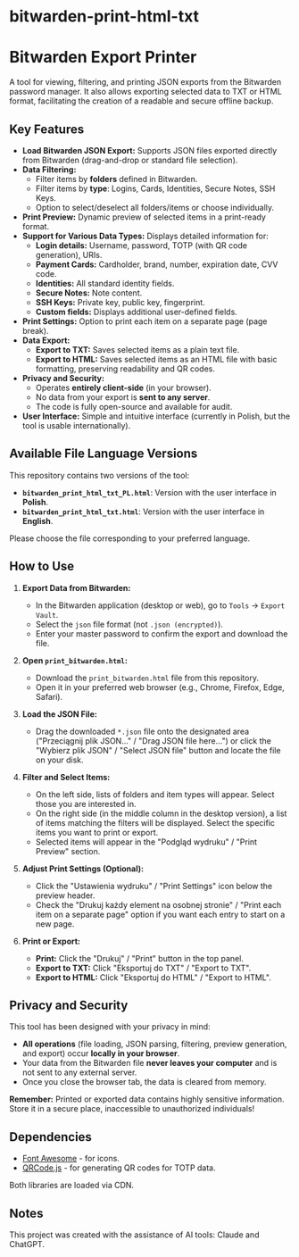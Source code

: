 # bitwarden-print-html-txt

# Bitwarden Export Printer

A tool for viewing, filtering, and printing JSON exports from the Bitwarden password manager. It also allows exporting selected data to TXT or HTML format, facilitating the creation of a readable and secure offline backup.

## Key Features

*   **Load Bitwarden JSON Export:** Supports JSON files exported directly from Bitwarden (drag-and-drop or standard file selection).
*   **Data Filtering:**
    *   Filter items by **folders** defined in Bitwarden.
    *   Filter items by **type**: Logins, Cards, Identities, Secure Notes, SSH Keys.
    *   Option to select/deselect all folders/items or choose individually.
*   **Print Preview:** Dynamic preview of selected items in a print-ready format.
*   **Support for Various Data Types:** Displays detailed information for:
    *   **Login details:** Username, password, TOTP (with QR code generation), URIs.
    *   **Payment Cards:** Cardholder, brand, number, expiration date, CVV code.
    *   **Identities:** All standard identity fields.
    *   **Secure Notes:** Note content.
    *   **SSH Keys:** Private key, public key, fingerprint.
    *   **Custom fields:** Displays additional user-defined fields.
*   **Print Settings:** Option to print each item on a separate page (page break).
*   **Data Export:**
    *   **Export to TXT:** Saves selected items as a plain text file.
    *   **Export to HTML:** Saves selected items as an HTML file with basic formatting, preserving readability and QR codes.
*   **Privacy and Security:**
    *   Operates **entirely client-side** (in your browser).
    *   No data from your export is **sent to any server**.
    *   The code is fully open-source and available for audit.
*   **User Interface:** Simple and intuitive interface (currently in Polish, but the tool is usable internationally).

## Available File Language Versions

This repository contains two versions of the tool:

*   **`bitwarden_print_html_txt_PL.html`**: Version with the user interface in **Polish**.
*   **`bitwarden_print_html_txt.html`**: Version with the user interface in **English**.

Please choose the file corresponding to your preferred language.
## How to Use

1.  **Export Data from Bitwarden:**
    *   In the Bitwarden application (desktop or web), go to `Tools` -> `Export Vault`.
    *   Select the `json` file format (not `.json (encrypted)`).
    *   Enter your master password to confirm the export and download the file.

2.  **Open `print_bitwarden.html`:**
    *   Download the `print_bitwarden.html` file from this repository.
    *   Open it in your preferred web browser (e.g., Chrome, Firefox, Edge, Safari).

3.  **Load the JSON File:**
    *   Drag the downloaded `*.json` file onto the designated area ("Przeciągnij plik JSON..." / "Drag JSON file here...") or click the "Wybierz plik JSON" / "Select JSON file" button and locate the file on your disk.

4.  **Filter and Select Items:**
    *   On the left side, lists of folders and item types will appear. Select those you are interested in.
    *   On the right side (in the middle column in the desktop version), a list of items matching the filters will be displayed. Select the specific items you want to print or export.
    *   Selected items will appear in the "Podgląd wydruku" / "Print Preview" section.

5.  **Adjust Print Settings (Optional):**
    *   Click the <i class="fas fa-cog"></i> "Ustawienia wydruku" / "Print Settings" icon below the preview header.
    *   Check the "Drukuj każdy element na osobnej stronie" / "Print each item on a separate page" option if you want each entry to start on a new page.

6.  **Print or Export:**
    *   **Print:** Click the <i class="fas fa-print"></i> "Drukuj" / "Print" button in the top panel.
    *   **Export to TXT:** Click <i class="fas fa-file-alt"></i> "Eksportuj do TXT" / "Export to TXT".
    *   **Export to HTML:** Click <i class="fas fa-file-code"></i> "Eksportuj do HTML" / "Export to HTML".

## Privacy and Security

This tool has been designed with your privacy in mind:

*   **All operations** (file loading, JSON parsing, filtering, preview generation, and export) occur **locally in your browser**.
*   Your data from the Bitwarden file **never leaves your computer** and is not sent to any external server.
*   Once you close the browser tab, the data is cleared from memory.

**Remember:** Printed or exported data contains highly sensitive information. Store it in a secure place, inaccessible to unauthorized individuals!

## Dependencies

*   [Font Awesome](https://fontawesome.com/) - for icons.
*   [QRCode.js](https://github.com/davidshimjs/qrcodejs) - for generating QR codes for TOTP data.

Both libraries are loaded via CDN.

## Notes

This project was created with the assistance of AI tools: Claude and ChatGPT.

